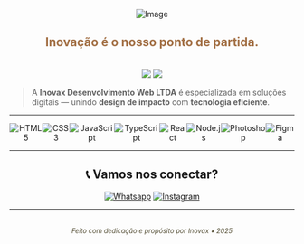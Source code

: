   <div align="center">

![Image](https://github.com/user-attachments/assets/e9896f62-cc11-43f1-b527-0e1b514d9867)

  <h2 style="color:#a26f44; font-weight:bold;">Inovação é o nosso ponto de partida.</h2>
  
  <br />
  
  <img src="https://img.shields.io/badge/Front--End-Design%20%7C%20Dev-a26f44?style=flat-square&logo=codepen&logoColor=white"/>
  <img src="https://img.shields.io/badge/Desde-2025-c5a57e?style=flat-square"/>
</div>

<div>

> A **Inovax Desenvolvimento Web LTDA** é especializada em soluções digitais — unindo **design de impacto** com **tecnologia eficiente**.

</div>

---

<div align="center">

  <div style="display: flex; justify-content: space-around;">
    <img src="https://img.shields.io/badge/HTML5-E34F26?style=for-the-badge&logo=html5&logoColor=white" alt="HTML5" />
    <img src="https://img.shields.io/badge/CSS3-1572B6?style=for-the-badge&logo=css3&logoColor=white" alt="CSS3" />
    <img src="https://img.shields.io/badge/JavaScript-F7DF1E?style=for-the-badge&logo=javascript&logoColor=black" alt="JavaScript" />
    <img src="https://img.shields.io/badge/TypeScript-007ACC?style=for-the-badge&logo=typescript&logoColor=white" alt="TypeScript" />
    <img src="https://img.shields.io/badge/React-20232A?style=for-the-badge&logo=react&logoColor=61DAFB" alt="React" />
    <img src="https://img.shields.io/badge/Node.js-43853D?style=for-the-badge&logo=node.js&logoColor=white" alt="Node.js" />
    <img src="https://img.shields.io/badge/Photoshop-31A8FF?style=for-the-badge&logo=Adobe-Photoshop&logoColor=white" alt="Photoshop" />
    <img src="https://img.shields.io/badge/Figma-F24E1E?style=for-the-badge&logo=Figma&logoColor=white" alt="Figma" />

  </div>

---

## 📞 Vamos nos conectar?

[![Whatsapp](https://img.shields.io/badge/WhatsApp-25D366?style=for-the-badge&logo=whatsapp&logoColor=white)](<https://api.whatsapp.com/send?phone=5579988318550&text=%F0%9F%90%91%7C%20Ol%C3%A1%2C%20vim%20pelo%20instagram%20e%20gostaria%20de%20saber%20mais%20sobre%3A%20%20(Fale%20o%20servi%C3%A7o%20do%20seu%20interesse%20)>)
[![Instagram](https://img.shields.io/badge/Instagram-E4405F?style=for-the-badge&logo=instagram&logoColor=white)](https://www.instagram.com/ryanofc_rpm/)

---

<div align="center">
  <br/>
  <sub><i style="color:#514b31">Feito com dedicação e propósito por Inovax • 2025</i></sub>
</div>
